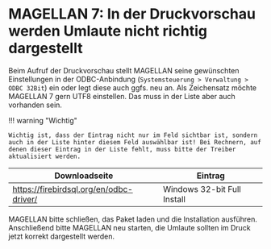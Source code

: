 # MAGELLAN 7: In der Druckvorschau werden Umlaute nicht richtig dargestellt

Beim Aufruf der Druckvorschau stellt MAGELLAN seine gewünschten Einstellungen in der ODBC-Anbindung (`Systemsteuerung > Verwaltung > ODBC 32Bit`) ein oder legt diese auch ggfs. neu an.
Als Zeichensatz möchte MAGELLAN 7 gern UTF8 einstellen. Das muss in der Liste aber auch vorhanden sein. 

!!! warning "Wichtig"

    Wichtig ist, dass der Eintrag nicht nur im Feld sichtbar ist, sondern auch in der Liste hinter diesem Feld auswählbar ist! Bei Rechnern, auf denen dieser Eintrag in der Liste fehlt, muss bitte der Treiber aktualisiert werden.

Downloadseite|Eintrag
--|--
https://firebirdsql.org/en/odbc-driver/ | Windows 32-bit Full Install

MAGELLAN bitte schließen, das Paket laden und die Installation ausführen.
Anschließend bitte MAGELLAN neu starten, die Umlaute sollten im Druck jetzt korrekt dargestellt werden.
